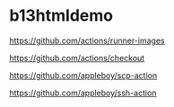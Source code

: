 # b13htmldemo

https://github.com/actions/runner-images

https://github.com/actions/checkout

https://github.com/appleboy/scp-action

https://github.com/appleboy/ssh-action
